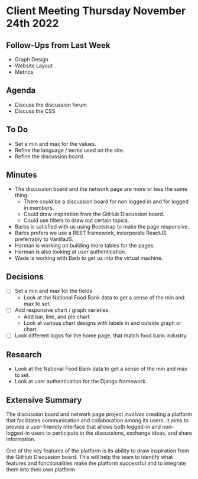# Client Meeting Thursday November 24th 2022

## Follow-Ups from Last Week

- Graph Design
- Website Layout
- Metrics

## Agenda

- Discuss the discussion forum
- Discuss the CSS

## To Do

- Set a min and max for the values.
- Refine the language / terms used on the site.
- Refine the discussion board.

## Minutes

- The discussion board and the network page are more or less the same thing.
  - There could be a discussion board for non logged in and for logged in members.
  - Could draw inspiration from the GitHub Discussion board.
  - Could use filters to draw out certain topics.
- Barbs is satisfied with us using Bootstrap to make the page responsive.
- Barbs prefers we use a REST framework, incorporate ReactJS preferrably to VanillaJS.
- Harman is working on building more tables for the pages.
- Harman is also looking at user authentication.
- Wade is working with Barb to get us into the virtual machine.

## Decisions

- [ ] Set a min and max for the fields
  - Look at the National Food Bank data to get a sense of the min and max to set.
- [ ] Add responsive chart / graph varieties.
  - Add bar, line, and pie chart.
  - Look at various chart designs with labels in and outside graph or chart.
- [ ] Look different logos for the home page, that match food bank industry.

## Research

- Look at the National Food Bank data to get a sense of the min and max to set.
- Look at user authentication for the Django framework.

## Extensive Summary
The discussion board and network page project involves creating a platform that facilitates communication and collaboration among its users. It aims to provide a user-friendly interface that allows both logged-in and non-logged-in users to participate in the discussions, exchange ideas, and share information.

One of the key features of the platform is its ability to draw inspiration from the GitHub Discussion board. This will help the team to identify what features and functionalities make the platform successful and to integrate them into their own platform



